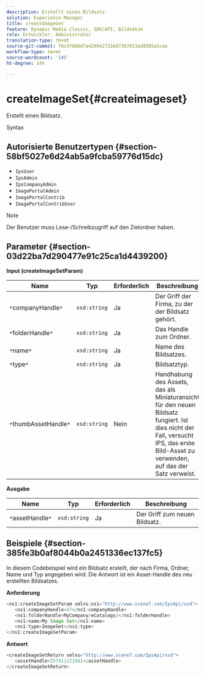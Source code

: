 ```yaml
---
description: Erstellt einen Bildsatz.
solution: Experience Manager
title: createImageSet
feature: Dynamic Media Classic, SDK/API, Bildsätze
role: Entwickler, Administrator
translation-type: tm+mt
source-git-commit: f6c97606d7a4209427316d7367013ad9585a5cae
workflow-type: tm+mt
source-wordcount: '145'
ht-degree: 14%

---
```



# createImageSet{#createimageset}

Erstellt einen Bildsatz.

Syntax

## Autorisierte Benutzertypen {#section-58bf5027e6d24ab5a9fcba59776d15dc}

* `IpsUser`
* `IpsAdmin`
* `IpsCompanyAdmin`
* `ImagePortalAdmin`
* `ImagePortalContrib`
* `ImagePortalContribUser`

>[!NOTE]
>
>Der Benutzer muss Lese-/Schreibzugriff auf den Zielordner haben.

## Parameter {#section-03d22ba7d290477e91c25ca1d4439200}

**Input (createImageSetParam)**

| Name | Typ | Erforderlich | Beschreibung |
|---|---|---|---|
| `*`companyHandle`*` | `xsd:string` | Ja | Der Griff der Firma, zu der der Bildsatz gehört. |
| `*`folderHandle`*` | `xsd:string` | Ja | Das Handle zum Ordner. |
| `*`name`*` | `xsd:string` | Ja | Name des Bildsatzes. |
| `*`type`*` | `xsd:string` | Ja | Bildsatztyp. |
| `*`thumbAssetHandle`*` | `xsd:string` | Nein | Handhabung des Assets, das als Miniaturansicht für den neuen Bildsatz fungiert. Ist dies nicht der Fall, versucht IPS, das erste Bild-Asset zu verwenden, auf das der Satz verweist. |

**Ausgabe**

| Name | Typ | Erforderlich | Beschreibung |
|---|---|---|---|
| `*`assetHandle`*` | `xsd:string` | Ja | Der Griff zum neuen Bildsatz. |

## Beispiele {#section-385fe3b0af8044b0a2451336ec137fc5}

In diesem Codebeispiel wird ein Bildsatz erstellt, der nach Firma, Ordner, Name und Typ angegeben wird. Die Antwort ist ein Asset-Handle des neu erstellten Bildsatzes.

**Anforderung**

```java
<ns1:createImageSetParam xmlns:ns1="http://www.scene7.com/IpsApi/xsd">
   <ns1:companyHandle>47</ns1:companyHandle>
   <ns1:folderHandle>MyCompany/eCatalogs/</ns1:folderHandle>
   <ns1:name>My Image Set</ns1:name>
   <ns1:type>ImageSet</ns1:type>
</ns1:createImageSetParam>
```

**Antwort**

```java
<createImageSetReturn xmlns="http://www.scene7.com/IpsApi/xsd">
   <assetHandle>25741|22|841</assetHandle>
</createImageSetReturn>
```

